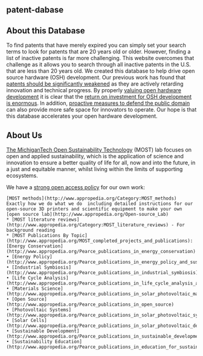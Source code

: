 ## patent-dabase

## About this Database
To find patents that have merely expired you can simply set your search terms to look for patents that are 20 years old or older. However, finding a list of inactive patents is far more challenging. This website overcomes that challenge as it allows you to search through all inactive patents in the U.S. that are less than 20 years old. We created this database to help drive open source hardware (OSH) development. Our previous work has found that [patents should be significantly weakened](https://www.academia.edu/11677580/The_Case_for_Weaker_Patents) as they are actively retarding innovation and technical progress. By properly [valuing open hardware development](https://www.academia.edu/10143203/Quantifying_the_Value_of_Open_Source_Hard-ware_Development) it is clear that the [return on investment for OSH development is enormous](https://www.academia.edu/13799962/Return_on_Investment_for_Open_Source_Hardware_Development). In addition, [proactive measures to defend the public domain](http://www.appropedia.org/A_novel_approach_to_obviousness:_An_algorithm_for_identifying_prior_art_concerning_3-D_printing_materials) can also provide more safe space for innovators to operate. Our hope is that this database accelerates your open hardware development.

## About Us

[The MichiganTech Open Sustainability Technology](http://www.appropedia.org/Category:MOST) (MOST) lab focuses on open and applied sustainability, which is the application of science and innovation to ensure a better quality of life for all, now and into the future, in a just and equitable manner, whilst living within the limits of supporting ecosystems.

We have a [strong open access policy](http://www.appropedia.org/MOST_open_access_policy) for our own work:

	[MOST methods](http://www.appropedia.org/Category:MOST_methods)  Exactly how we do what we do  including detailed instructions for our open-source 3D printers and scientific equipment to make your own [open source lab](http://www.appropedia.org/Open-source_Lab)
    * [MOST literature reviews](http://www.appropedia.org/Category:MOST_literature_reviews) - For background reading
    * [MOST Publications By Topic](http://www.appropedia.org/MOST_completed_projects_and_publications): [Energy Conservation](http://www.appropedia.org/Pearce_publications_in_energy_conservation) • [Energy Policy](http://www.appropedia.org/Pearce_publications_in_energy_policy_and_sustainability_policy) 
	• [Industrial Symbiosis](http://www.appropedia.org/Pearce_publications_in_industrial_symbiosis) • [Life Cycle Analysis](http://www.appropedia.org/Pearce_publications_in_life_cycle_analysis_and_net_energy) • [Materials Science](http://www.appropedia.org/Pearce_publications_in_solar_photovoltaic_materials_and_materials_engineering) • [Open Source](http://www.appropedia.org/Pearce_publications_in_open_source) 
	• [Photovoltaic Systems](http://www.appropedia.org/Pearce_publications_in_solar_photovoltaic_systems) • [Solar Cells](http://www.appropedia.org/Pearce_publications_in_solar_photovoltaic_device_physics) • [Sustainable Development](http://www.appropedia.org/Pearce_publications_in_sustainable_development_and_open_source_appropriate_technology) • [Sustainability Education](http://www.appropedia.org/Pearce_publications_in_education_for_sustainability_and_green_pedagogy)



